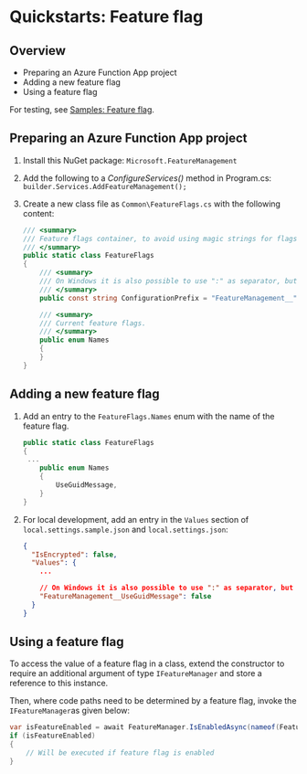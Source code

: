 # Quickstarts: Feature flag

## Overview

- Preparing an Azure Function App project
- Adding a new feature flag
- Using a feature flag

For testing, see [Samples: Feature flag](./samples.md#feature-flag).

## Preparing an Azure Function App project

1) Install this NuGet package:
   `Microsoft.FeatureManagement`

1) Add the following to a *ConfigureServices()* method in Program.cs:
   `builder.Services.AddFeatureManagement();`

1) Create a new class file as `Common\FeatureFlags.cs` with the following content:

   ```cs
   /// <summary>
   /// Feature flags container, to avoid using magic strings for flags.
   /// </summary>
   public static class FeatureFlags
   {
       /// <summary>
       /// On Windows it is also possible to use ":" as separator, but "__" is supported on multiple platforms.
       /// </summary>
       public const string ConfigurationPrefix = "FeatureManagement__";

       /// <summary>
       /// Current feature flags.
       /// </summary>
       public enum Names
       {
       }
   }
   ```

## Adding a new feature flag

1) Add an entry to the `FeatureFlags.Names` enum with the name of the feature flag.

   ```cs
   public static class FeatureFlags
   {
    ...
       public enum Names
       {
           UseGuidMessage,
       }
   }
   ```

1) For local development, add an entry in the `Values` section of `local.settings.sample.json` and `local.settings.json`:

   ```json
   {
     "IsEncrypted": false,
     "Values": {
       ...

       // On Windows it is also possible to use ":" as separator, but "__" is supported on multiple platforms.
       "FeatureManagement__UseGuidMessage": false
     }
   }
   ```

## Using a feature flag

To access the value of a feature flag in a class, extend the constructor to require an additional argument of type `IFeatureManager` and store a reference to this instance.

Then, where code paths need to be determined by a feature flag, invoke the `IFeatureManager`as given below:

   ``` csharp
   var isFeatureEnabled = await FeatureManager.IsEnabledAsync(nameof(FeatureFlags.Names.UseGuidMessage));
   if (isFeatureEnabled)
   {
       // Will be executed if feature flag is enabled
   }
   ```
